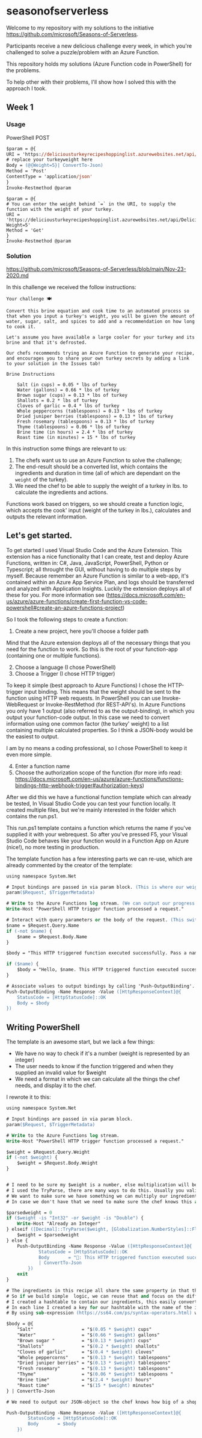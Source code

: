 # seasonofserverless

Welcome to my repository with my solutions to the initiative https://github.com/microsoft/Seasons-of-Serverless.

Participants receive a new delicious challenge every week, in which you're challenged to solve a puzzle/problem with an Azure Function.

This repository holds my solutions (Azure Function code in PowerShell) for the problems.

To help other with their problems, I'll show how I solved this with the approach I took. 

## Week 1

### Usage

PowerShell POST
```ps
$param = @{
URI = 'https://deliciousturkeyrecipeshoppinglist.azurewebsites.net/api/DeliciousTurkeyRecipe'
# replace your turkeyweight here
Body = (@{Weight=5}| ConvertTo-Json)
Method = 'Post'
ContentType = 'application/json'
}
Invoke-Restmethod @param
``` 


```
$param = @{
# You can enter the weight behind `=` in the URI, to supply the function with the weight of your turkey.
URI = 'https://deliciousturkeyrecipeshoppinglist.azurewebsites.net/api/DeliciousTurkeyRecipe?Weight=5'
Method = 'Get'
}
Invoke-Restmethod @param
```

### Solution

https://github.com/microsoft/Seasons-of-Serverless/blob/main/Nov-23-2020.md

In this challenge we received the follow instructions:

```
Your challenge 🍽

Convert this brine equation and cook time to an automated process so that when you input a turkey's weight, you will be given the amount of water, sugar, salt, and spices to add and a recommendation on how long to cook it.

Let's assume you have available a large cooler for your turkey and its brine and that it's defrosted.

Our chefs recommends trying an Azure Function to generate your recipe, and encourages you to share your own turkey secrets by adding a link to your solution in the Issues tab!

Brine Instructions

    Salt (in cups) = 0.05 * lbs of turkey
    Water (gallons) = 0.66 * lbs of turkey
    Brown sugar (cups) = 0.13 * lbs of turkey
    Shallots = 0.2 * lbs of turkey
    Cloves of garlic = 0.4 * lbs of turkey
    Whole peppercorns (tablespoons) = 0.13 * lbs of turkey
    Dried juniper berries (tablespoons) = 0.13 * lbs of turkey
    Fresh rosemary (tablespoons) = 0.13 * lbs of turkey
    Thyme (tablespoons) = 0.06 * lbs of turkey
    Brine time (in hours) = 2.4 * lbs of turkey
    Roast time (in minutes) = 15 * lbs of turkey
```

In this instruction some things are relevant to us:

1. The chefs want us to use an Azure Function to solve the challenge;
2. The end-result should be a converted list, which contains the ingredients and duration in time (all of which are dependant on the `weight` of the turkey).
3. We need the chef to be able to supply the weight of a turkey in lbs. to calculate the ingredients and actions.

Functions work based on triggers, so we should create a function logic, which accepts the cook' input (weight of the turkey in lbs.), calculates and outputs the relevant information. 

## Let's get started.

To get started I used Visual Studio Code and the Azure Extension.
This extension has a nice functionality that I can create, test and deploy Azure Functions, written in: C#, Java, JavaScript, PowerShell, Python or Typescript; all throught the GUI, without having to do multiple steps by myself. Because remember an Azure Function is similar to a web-app, it's contained within an Azure App Service Plan, and logs should be transferred and analyzed with Application Insights. Luckily the extension deploys all of these for you. For more information see (https://docs.microsoft.com/en-us/azure/azure-functions/create-first-function-vs-code-powershell#create-an-azure-functions-project)


So I took the following steps to create a function:

1. Create a new project, here you'll choose a folder path

Mind that the Azure extension deploys all of the necessary things that you need for the function to work. So this is the root of your function-app (containing one or multiple functions).

2. Choose a language (I chose PowerShell)
3. Choose a Trigger (I chose HTTP trigger)

To keep it simple (best approach to Azure Functions) I chose the HTTP-trigger input binding. This means that the weight should be sent to the function using HTTP web requests. In PowerShell you can use Invoke-WebRequest or Invoke-RestMethod (for REST-API's). In Azure Functions you only have 1 output (also referred to as the output-binding), in which you output your function-code output. In this case we need to convert information using one common factor (the turkey' weight) to a list containing multiple calculated properties. So I think a JSON-body would be the easiest to output.

I am by no means a coding professional, so I chose PowerShell to keep it even more simple.

4. Enter a function name
5. Choose the authorization scope of the function (for more info read: https://docs.microsoft.com/en-us/azure/azure-functions/functions-bindings-http-webhook-trigger#authorization-keys)

After we did this we have a functional function template which can already be tested, In Visual Studio Code you can test your function locally.
It created multiple files, but we're mainly interested in the folder which contains the run.ps1.

This run.ps1 template contains a function which returns the name if you've supplied it with your webrequest.
So after you've pressed F5, your Visual Studio Code behaves like your function would in a Function App on Azure (nice!), no more testing in production.

The template function has a few interesting parts we can re-use, which are already commented by the creator of the template:


```ps
using namespace System.Net

# Input bindings are passed in via param block. (This is where our weight will arrive)
param($Request, $TriggerMetadata)

# Write to the Azure Functions log stream. (We can output our progress in our script, this is handy when debugging!)
Write-Host "PowerShell HTTP trigger function processed a request."

# Interact with query parameters or the body of the request. (This switches between the HTTP query string and the JSON body with a web request)
$name = $Request.Query.Name
if (-not $name) {
    $name = $Request.Body.Name
}

$body = "This HTTP triggered function executed successfully. Pass a name in the query string or in the request body for a personalized response."

if ($name) {
    $body = "Hello, $name. This HTTP triggered function executed successfully."
}

# Associate values to output bindings by calling 'Push-OutputBinding'. (We'll re-use this to output our end-result and bad requests)
Push-OutputBinding -Name Response -Value ([HttpResponseContext]@{
    StatusCode = [HttpStatusCode]::OK
    Body = $body
})
```

## Writing PowerShell

The template is an awesome start, but we lack a few things:

* We have no way to check if it's a number (weight is represented by an integer)
* The user needs to know if the function triggered and when they supplied an invalid value for $weight
* We need a format in which we can calculate all the things the chef needs, and display it to the chef.

I rewrote it to this:
```ps
using namespace System.Net

# Input bindings are passed in via param block.
param($Request, $TriggerMetadata)

# Write to the Azure Functions log stream.
Write-Host "PowerShell HTTP trigger function processed a request."

$weight = $Request.Query.Weight
if (-not $weight) {
    $weight = $Request.Body.Weight
}


# I need to be sure my $weight is a number, else multiplication will be non-sense. 
# I used the TryParse, there are many ways to do this. Usually you validate this in your param block.
# We want to make sure we have something we can multiply our ingredients with as a weight factor. 
# In case we don't have that we need to make sure the chef knows this and knows what to do.

$parsedweight = 0
if ($weight -is "Int32" -or $weight -is "Double") {
    Write-Host "Already an Integer"
} elseif ([Decimal]::TryParse($weight, [Globalization.NumberStyles]::Float, (Get-Culture), [ref]$parsedweight)) {
    $weight = $parsedweight
} else {
    Push-OutputBinding -Name Response -Value ([HttpResponseContext]@{
            StatusCode = [HttpStatusCode]::OK
            Body       = "🦃: This HTTP triggered function executed successfully. Pass a valid weight of turkey in the query string or in the request body for a personalized recipe."
            | ConvertTo-Json
        })
    exit
}

# The ingredients in this recipe all share the same property in that their measures are defined by their relation to the weight of the turkey.
# So if we build simple  logic, we can reuse that and focus on the differences. 
# I created a hashtable to contain our ingredients, this easily converts to the JSON-object we need to output.
# In each line I created a key for our hashtable with the name of the ingredient, the value of this key is a string (of text) which is calculated with the weight.
# By using sub-expression (https://ss64.com/ps/syntax-operators.html) we can calculate the ingredient before outputting it

$body = @{
    "Salt"                  = "$(0.05 * $weight) cups"
    "Water"                 = "$(0.66 * $weight) gallons"
    "Brown sugar "          = "$(0.13 * $weight) cups"
    "Shallots"              = "$(0.2 * $weight) shallots"
    "Cloves of garlic"      = "$(0.4 * $weight) cloves"
    "Whole peppercorns"     = "$(0.13 * $weight) tablespoons"
    "Dried juniper berries" = "$(0.13 * $weight) tablespoons"
    "Fresh rosemary"        = "$(0.13 * $weight) tablespoons"
    "Thyme"                 = "$(0.06 * $weight) tablespoons "
    "Brine time"            = "$(2.4 * $weight) hours"
    "Roast time"            = "$(15 * $weight) minutes"
} | ConvertTo-Json

# We need to output our JSON-object so the chef knows how big of a shopping bag they need and how much time they need to reserve to code the next challenge!

Push-OutputBinding -Name Response -Value ([HttpResponseContext]@{
        StatusCode = [HttpStatusCode]::OK
        Body       = $body
    })
``` 
